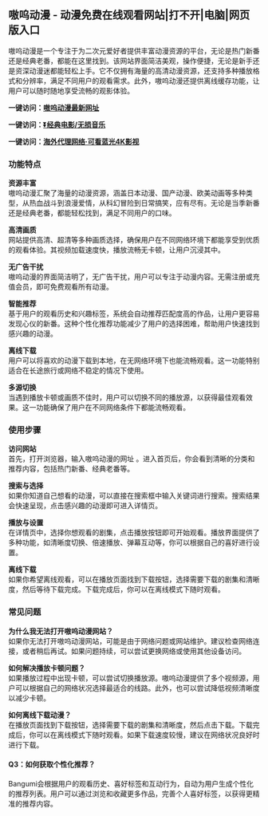 <h2>嗷呜动漫 - 动漫免费在线观看网站|打不开|电脑|网页版入口</h2>
<p>嗷呜动漫是一个专注于为二次元爱好者提供丰富动漫资源的平台，无论是热门新番还是经典老番，都能在这里找到。该网站界面简洁美观，操作便捷，无论是新手还是资深动漫迷都能轻松上手。它不仅拥有海量的高清动漫资源，还支持多种播放格式和分辨率，满足不同用户的观看需求。此外，嗷呜动漫还提供离线缓存功能，让用户可以随时随地享受流畅的观影体验。</p>
<p><strong>一键访问：</strong><a href="https://www.xxsnav.com/sites/15548.html"><strong>嗷呜动漫最新网址</strong></a></p>
<p><strong>一键访问：</strong><a href="https://pan.quark.cn/s/0db22432c259"><strong>⏬经典电影/无损音乐</strong></a></p>
<p><strong>一键访问：</strong><a href="http://ip.harmonylink.net/share/e82025"><strong>海外代理网络·可看蓝光4K影视</strong></a></p>
<h3><strong>功能特点</strong></h3>
<p><strong>资源丰富</strong><br>嗷呜动漫汇聚了海量的动漫资源，涵盖日本动漫、国产动漫、欧美动画等多种类型，从热血战斗到浪漫爱情，从科幻冒险到日常搞笑，应有尽有。无论是当季新番还是经典老番，都能轻松找到，满足不同用户的口味。</p>
<p><strong>高清画质</strong><br>网站提供高清、超清等多种画质选择，确保用户在不同网络环境下都能享受到优质的观看体验。其视频加载速度快，播放流畅无卡顿，让用户沉浸其中。</p>
<p><strong>无广告干扰</strong><br>嗷呜动漫的界面简洁明了，无广告干扰，用户可以专注于动漫内容。无需注册或充值会员，即可免费观看所有动漫。</p>
<p><strong>智能推荐</strong><br>基于用户的观看历史和兴趣标签，系统会自动推荐匹配度高的作品，让用户更容易发现心仪的新番。这种个性化推荐功能减少了用户的选择困难，帮助用户快速找到感兴趣的动漫。</p>
<p><strong>离线下载</strong><br>用户可以将喜欢的动漫下载到本地，在无网络环境下也能流畅观看。这一功能特别适合在长途旅行或网络不稳定的情况下使用。</p>
<p><strong>多源切换</strong><br>当遇到播放卡顿或画质不佳时，用户可以切换不同的播放源，以获得最佳观看效果。这一功能确保了用户在不同网络条件下都能流畅观看。</p>
<h3><strong>使用步骤</strong></h3>
<p><strong>访问网站</strong><br>首先，打开浏览器，输入嗷呜动漫的网址 。进入首页后，你会看到清晰的分类和推荐内容，包括热门新番、经典老番等。</p>
<p><strong>搜索与选择</strong><br>如果你知道自己想看的动漫，可以直接在搜索框中输入关键词进行搜索。搜索结果会快速呈现，点击感兴趣的动漫即可进入详情页。</p>
<p><strong>播放与设置</strong><br>在详情页中，选择你想观看的剧集，点击播放按钮即可开始观看。播放界面提供了多种功能，如清晰度切换、倍速播放、弹幕互动等，你可以根据自己的喜好进行设置。</p>
<p><strong>离线下载</strong><br>如果你希望离线观看，可以在播放页面找到下载按钮，选择需要下载的剧集和清晰度，然后等待下载完成。下载完成后，你可以在离线模式下随时观看。</p>
<h3><strong>常见问题</strong></h3>
<p><strong>为什么我无法打开嗷呜动漫网站？</strong><br>如果你无法打开嗷呜动漫网站，可能是由于网络问题或网站维护。建议检查网络连接，或者稍后再试。如果问题持续，可以尝试更换网络或使用其他设备访问。</p>
<p><strong>如何解决播放卡顿问题？</strong><br>如果播放过程中出现卡顿，可以尝试切换播放源。嗷呜动漫提供了多个视频源，用户可以根据自己的网络状况选择最适合的线路。此外，也可以尝试降低视频清晰度以减少卡顿。</p>
<p><strong>如何离线下载动漫？</strong><br>在播放页面找到下载按钮，选择需要下载的剧集和清晰度，然后点击下载。下载完成后，你可以在离线模式下随时观看。如果下载速度较慢，建议在网络状况良好时进行下载。</p>
<h4><strong>Q3：如何获取个性化推荐？</strong></h4>
<p>Bangumi会根据用户的观看历史、喜好标签和互动行为，自动为用户生成个性化的推荐列表。用户可以通过浏览和收藏更多作品，完善个人喜好标签，以获得更精准的推荐内容。</p>
